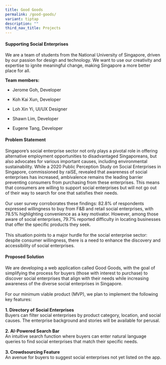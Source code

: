 ```yaml
---
title: Good Goods
permalink: /good-goods/
variant: tiptap
description: ""
third_nav_title: Projects
---
```

<h4>Supporting Social Enterprises</h4>
<p></p>
<p>We are a team of students from the National University of Singapore, driven
by our passion for design and technology. We want to use our creativity
and expertise to ignite meaningful change, making Singapore a more better
place for all.</p>
<p><strong>Team members:</strong>
</p>
<ul data-tight="true" class="tight">
<li>
<p>Jerome Goh, Developer</p>
</li>
<li>
<p>Koh Kai Xun, Developer</p>
</li>
<li>
<p>Loh Xin Yi, UI/UX Designer</p>
</li>
<li>
<p>Shawn Lim, Developer</p>
</li>
<li>
<p>Eugene Tang, Developer</p>
</li>
</ul>
<p></p>
<h4>Problem Statement</h4>
<p>Singapore’s social enterprise sector not only plays a pivotal role in
offering alternative employment opportunities to disadvantaged Singaporeans,
but also advocates for various important causes, including environmental
sustainability. While a 2020 Public Perception Study on Social Enterprises
in Singapore, commissioned by raiSE, revealed that awareness of social
enterprises has increased, ambivalence remains the leading barrier preventing
consumers from purchasing from these enterprises. This means that consumers
are willing to support social enterprises but will not go out of their
way to search for one that satisfies their needs.
<br>
<br>Our user survey corroborates these findings: 82.8% of respondents expressed
willingness to buy from F&amp;B and retail social enterprises, with 78.5%
highlighting convenience as a key motivator. However, among those aware
of social enterprises, 79.7% reported difficulty in locating businesses
that offer the specific products they seek.
<br>
<br>This situation points to a major hurdle for the social enterprise sector:
despite consumer willingness, there is a need to enhance the discovery
and accessibility of social enterprises.
<br>
</p>
<h4>Proposed Solution</h4>
<p>We are developing a web application called Good Goods, with the goal of
simplifying the process for buyers (those with interest to purchase) to
discover social enterprises that align with their needs while increasing
awareness of the diverse social enterprises in Singapore.
<br>
<br>For our minimum viable product (MVP), we plan to implement the following
key features:
<br>
<br><strong>1. Directory of Social Enterprises</strong>
<br>Buyers can filter social enterprises by product category, location, and
social causes. The enterprise background and stories will be available
for perusal.
<br>
<br><strong>2. AI-Powered Search Bar</strong>
<br>An intuitive search function where buyers can enter natural language queries
to find social enterprises that match their specific needs.
<br>
<br><strong>3. Crowdsourcing Feature</strong>
<br>An avenue for buyers to suggest social enterprises not yet listed on the
app.</p>